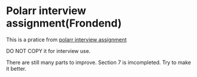 

Polarr interview assignment(Frondend)
=========

This is a pratice from [polarr interview assignment](https://www.notion.so/Polarr-Full-Stack-Generalist-Assignment-A-Frontend-focused-cacf9ba0c7c740a79d83429c1ef25dad)


DO NOT COPY it for interview use.

There are still many parts to improve. Section 7 is imcompleted. Try to make it better.


